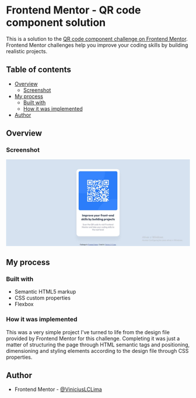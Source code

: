 # Frontend Mentor - QR code component solution

This is a solution to the [QR code component challenge on Frontend Mentor](https://www.frontendmentor.io/challenges/qr-code-component-iux_sIO_H). Frontend Mentor challenges help you improve your coding skills by building realistic projects. 

## Table of contents

- [Overview](#overview)
  - [Screenshot](#screenshot)
- [My process](#my-process)
  - [Built with](#built-with)
  - [How it was implemented](#how-it-was-implemented)
- [Author](#author)

## Overview

### Screenshot

![](./screenshot.JPG)

<!-- ### Links

- Solution URL: [Add solution URL here](https://your-solution-url.com)
- Live Site URL: [Add live site URL here](https://your-live-site-url.com)
-->
## My process

### Built with

- Semantic HTML5 markup
- CSS custom properties
- Flexbox

### How it was implemented
This was a very simple project I've turned to life from the design file provided by Frontend Mentor for this challenge.
Completing it was just a matter of structuring the page through HTML semantic tags and positioning, dimensioning and styling elements according to the design file through CSS properties.

## Author

<!-- - Website - [Add your name here](https://www.your-site.com) -->
- Frontend Mentor - [@ViniciusLCLima](https://www.frontendmentor.io/profile/ViniciusLCLima)
